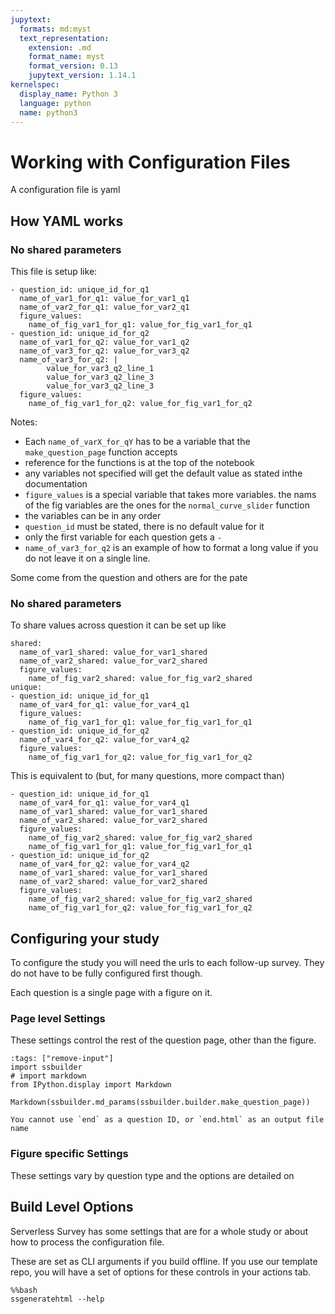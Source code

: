 ```yaml
---
jupytext:
  formats: md:myst
  text_representation:
    extension: .md
    format_name: myst
    format_version: 0.13
    jupytext_version: 1.14.1
kernelspec:
  display_name: Python 3
  language: python
  name: python3
---
```


# Working with Configuration Files

A configuration file is yaml


## How YAML works 


### No shared parameters 


This file is setup like: 
```
- question_id: unique_id_for_q1
  name_of_var1_for_q1: value_for_var1_q1
  name_of_var2_for_q1: value_for_var2_q1
  figure_values:
    name_of_fig_var1_for_q1: value_for_fig_var1_for_q1
- question_id: unique_id_for_q2
  name_of_var1_for_q2: value_for_var1_q2
  name_of_var3_for_q2: value_for_var3_q2
  name_of_var3_for_q2: |
        value_for_var3_q2_line_1
        value_for_var3_q2_line_3
        value_for_var3_q2_line_3
  figure_values:
    name_of_fig_var1_for_q2: value_for_fig_var1_for_q2
```

Notes: 
- Each `name_of_varX_for_qY` has to be a variable that the `make_question_page` function accepts
- reference for the functions is at the top of the notebook
- any variables not specified will get the default value as stated inthe documentation
- `figure_values` is a special variable that takes more variables.  the nams of the fig variables are the ones for the `normal_curve_slider` function
- the variables can be in any order
- `question_id` must be stated, there is no default value for it 
- only the first variable for each question gets a `-`
- `name_of_var3_for_q2` is an example of how to format a long value if you do not leave it on a single line. 

Some come from the question and others are for the pate

### No shared parameters 

To share values across question it can be set up like
```
shared: 
  name_of_var1_shared: value_for_var1_shared
  name_of_var2_shared: value_for_var2_shared
  figure_values:
    name_of_fig_var2_shared: value_for_fig_var2_shared
unique: 
- question_id: unique_id_for_q1
  name_of_var4_for_q1: value_for_var4_q1
  figure_values:
    name_of_fig_var1_for_q1: value_for_fig_var1_for_q1
- question_id: unique_id_for_q2
  name_of_var4_for_q2: value_for_var4_q2
  figure_values:
    name_of_fig_var1_for_q2: value_for_fig_var1_for_q2
```

This is equivalent to (but, for many questions,  more compact than)

```
- question_id: unique_id_for_q1
  name_of_var4_for_q1: value_for_var4_q1
  name_of_var1_shared: value_for_var1_shared
  name_of_var2_shared: value_for_var2_shared
  figure_values:
    name_of_fig_var2_shared: value_for_fig_var2_shared
    name_of_fig_var1_for_q1: value_for_fig_var1_for_q1
- question_id: unique_id_for_q2
  name_of_var4_for_q2: value_for_var4_q2
  name_of_var1_shared: value_for_var1_shared
  name_of_var2_shared: value_for_var2_shared
  figure_values:
    name_of_fig_var2_shared: value_for_fig_var2_shared
    name_of_fig_var1_for_q2: value_for_fig_var1_for_q2
```

## Configuring your study 

To configure the study you will need the urls to each follow-up survey. They do not have to be fully configured first though. 

Each question is a single page with a figure on it. 

### Page level  Settings

These settings control the rest of the question page, other than the figure. 

```{code-cell} ipython3
:tags: ["remove-input"]
import ssbuilder
# import markdown
from IPython.display import Markdown

Markdown(ssbuilder.md_params(ssbuilder.builder.make_question_page))
```

```{warning}
You cannot use `end` as a question ID, or `end.html` as an output file name
```

### Figure specific Settings

These settings vary by question type and the options are detailed on [](questions.md)

## Build Level Options

Serverless Survey has some settings that are for a whole study or about how to process the configuration file. 

These are set as CLI arguments if you build offline.  If you use our template repo, you will have a set of options for these controls in your actions tab.  
```{code-cell} ipython3
%%bash
ssgeneratehtml --help
```

